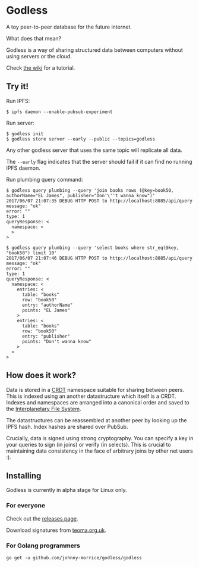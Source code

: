 # Godless

A toy peer-to-peer database for the future internet.

What does that mean?

Godless is a way of sharing structured data between computers without using servers or the cloud.

Check [the wiki](https://github.com/johnny-morrice/godless/wiki) for a tutorial.

## Try it!

Run IPFS:

```
$ ipfs daemon --enable-pubsub-experiment
```

Run server:

```
$ godless init
$ godless store server --early --public --topics=godless
```

Any other godless server that uses the same topic will replicate all data.

The `--early` flag indicates that the server should fail if it can find no running IPFS daemon.

Run plumbing query command:

```
$ godless query plumbing --query 'join books rows (@key=book50, authorName="EL James", publisher="Don'\''t wanna know")'
2017/06/07 21:07:35 DEBUG HTTP POST to http://localhost:8085/api/query
message: "ok"
error: ""
type: 1
queryResponse: <
  namespace: <
  >
>

$ godless query plumbing --query 'select books where str_eq(@key, "book50") limit 10'     
2017/06/07 21:07:46 DEBUG HTTP POST to http://localhost:8085/api/query
message: "ok"
error: ""
type: 1
queryResponse: <
  namespace: <
    entries: <
      table: "books"
      row: "book50"
      entry: "authorName"
      points: "EL James"
    >
    entries: <
      table: "books"
      row: "book50"
      entry: "publisher"
      points: "Don't wanna know"
    >
  >
>
```

## How does it work?

Data is stored in a [CRDT](https://en.wikipedia.org/wiki/Conflict-free_replicated_data_type) namespace suitable for sharing between peers.  This is indexed using an another datastructure which itself is a CRDT.  Indexes and namespaces are arranged into a canonical order and saved to the [Interplanetary File System](http://ipfs.io/).  

The datastructures can be reassembled at another peer by looking up the IPFS hash.  Index hashes are shared over PubSub.

Crucially, data is signed using strong cryptography.  You can specify a key in your queries to sign (in joins) or verify (in selects).  This is crucial to maintaining data consistency in the face of arbitrary joins by other net users :).

## Installing

Godless is currently in alpha stage for Linux only.

### For everyone

Check out the [releases page](https://github.com/johnny-morrice/godless/releases).

Download signatures from [teoma.org.uk](https://teoma.org.uk/godless.html).

### For Golang programmers

```
go get -u github.com/johnny-morrice/godless/godless
```
